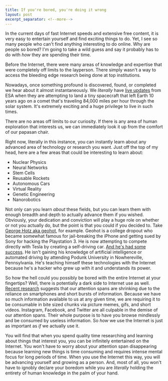 ```yaml
---
title: If you're bored, you're doing it wrong
layout: post
excerpt_separator: <!--more-->
---
```

In the current days of fast Internet speeds and extensive free content, it is very easy to entertain yourself and find exciting things to do. Yet, I see so many people who can't find anything interesting to do online. Why are people so bored?  I'm going to take a wild guess and say it probably has to do with *how* they are spending their time. 
<!--more-->
Before the Internet, there were many areas of knowledge and expertise that were completely off limits to the layperson. There simply wasn't a way to access the bleeding edge research being done at top institutions.  
 
Nowadays, once something profound is discovered, found, or completed we hear about it almost instantaneously. We *literally* have [live updates](http://www.esa.int/Our_Activities/Operations/Live_updates_Rosetta_mission_comet_landing) from ESA when they are attempting to land a tiny spacecraft that left Earth 10 years ago on a comet that's traveling 84,000 miles per hour through the solar system. It's extremely exciting and a huge privilege to live in such times. 
 
There are no areas off limits to our curiosity. If there is any area of human exploration that interests us, we can immediately look it up from the comfort of our papasan chair. 
 
Right now, literally in this instance, you can instantly learn about any advanced area of technology or research you want. Just off the top of my head, here are a few areas that could be interesting to learn about: 

* Nuclear Physics
* Neural Networks
* Stem Cells
* Reusable Rockets
* Autonomous Cars
* Virtual Reality
* Genetic Engineering
* Nanorobotics 

Not only can you learn *about* these fields, but you can learn them with enough breadth and depth to actually advance them if you wished. Obviously, your dedication and conviction will play a huge role on whether or not you actually do, but the point is that you could if you decided to. Take [George Hotz aka geohot](https://en.wikipedia.org/wiki/George_Hotz), for example. Geohot is a college dropout who became somewhat famous for jail-breaking the iPhone and getting sued by Sony for hacking the Playstation 3. He is now attempting to compete directly with Tesla by creating a self-driving car. [And he's had some success](http://www.bloomberg.com/features/2015-george-hotz-self-driving-car/). He isn't gaining his knowledge of artificial intelligence or automated driving by attending Podunk University in Nowhereville, Pennsylvania. He's teaching himself these technologies with the Internet because he's a hacker who grew up with it and understands its power.  

So how the hell could you possibly be bored with the entire Internet at your fingertips? Well, there is potentially a dark side to Internet use as well. [Recent research](http://www.telegraph.co.uk/science/2016/03/12/humans-have-shorter-attention-span-than-goldfish-thanks-to-smart/) suggests that our attention spans are shrinking due to the reliance on smartphones and short bursts of information. Because we have so much information available to us at any given time, we are requiring it to be consumable in bite sized chunks via picture memes, gifs, and short videos. Instagram, Facebook, and Twitter are all culpable in the demise of our attention spans. Their whole purpose is to have you browse mindlessly and be consumed by useless information. So *how* we use the Internet is just as important as *if* we actually use it. 

You will find that when you spend quality time researching and learning about things that interest you, you can be infinitely entertained on the Internet. You won't have to worry about your attention span disappearing because learning new things is time consuming and requires intense mental focus for long periods of time. When you use the Internet this way, you will be advancing yourself and growing as a person. And, most of all, you won't have to ignobly declare your boredom while you are *literally* holding the entirety of human knowledge in the palm of your hand.
